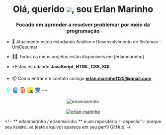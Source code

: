 <h1 align = "center"> Olá, querido <img src = "https://raw.githubusercontent.com/kaueMarques/kaueMarques/master/hi.gif" width = "30px">, sou  Erlan Marinho </h1>
<h3 align = "center"> Focado em aprender  a resolver problemar por meio da programação </h3>

- 🔭 Atualmente estou  estudando Análise e Desenvolvimento de Sistemas - UniCesumar

- 👨‍💻 Todos os meus projetos estão disponíveis em [erlanmarinho]

- ⚡Estou estudando **JavaScript, HTML, CSS, SQL**

- 📫 Como entrar em contato comigo **erlan.marinho1125@gmail.com**


<p align = "left">
<img src = "https://raw.githubusercontent.com/devicons/devicon/master/icons/react/react-original-wordmark.svg" alt = "react" width = "20" height = "20" />
<img src = "https://raw.githubusercontent.com/devicons/devicon/master/icons/css3/css3-plain-wordmark.svg" alt = "css3" width = "20" height = "20" />
<img src = "https://raw.githubusercontent.com/devicons/devicon/master/icons/html5/html5-original-wordmark.svg" alt = "html5" width = "20" height = "20" />
<img src = "https://raw.githubusercontent.com/devicons/devicon/master/icons/javascript/javascript-original.svg" alt = "javascript" width = "20" height = "20" />
<img src = "https://raw.githubusercontent.com/devicons/devicon/master/icons/postgresql/postgresql-original-wordmark.svg" alt = "postgresql" width = "20" height = "20" />
<img src = "https://raw.githubusercontent.com/devicons/devicon/master/icons/nodejs/nodejs-original-wordmark.svg" alt = "nodejs" width = "20" height = "20" /> </p> <p align = "center">
<img src = "https://github-readme-stats.vercel.app/api?username=erlanmarinho&show_icons=true" alt = "erlanmarinho" /> 
</p>

<p align = "center">
<a href="https://linkedin.com/in/erlan-marinho-07a08171a2" target="blank"> <img align = "center" src = "https://cdn.jsdelivr.net/npm/simple-icons@3.0 .1 / icons / linkedin.svg "alt =" erlan-marinho "height =" 20 "width =" 20 "/> </a>

</p>

<! -
** erlanmarinho / erlanmarinho ** é um repositório ✨ _especial_ ✨ porque seu `README.md` (este arquivo) aparece em seu perfil GitHub.
->


